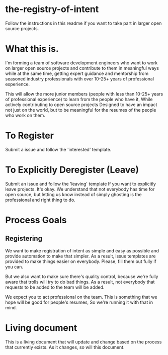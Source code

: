 # the-registry-of-intent

Follow the instructions in this readme if you want to take part in larger open source projects.

# What this is.

I'm forming a team of software development engineers who want to work on larger open source projects and contribute to them in meaningful ways while at the same time, getting expert guidance and mentorship from seasoned industry professionals with over 10-25+ years of professional experience.

This will allow the more junior members (people with less than 10-25+ years of professional experience) to learn from the people who have it, While actively contributing to open source projects Designed to have an impact not just on the world, but to be meaningful for the resumes of the people who work on them.

# To Register

Submit a issue and follow the 'interested' template.

# To Explicitly Deregister (Leave)

Submit an issue and follow the 'leaving' template If you want to explicitly leave projects. It's okay. We understand that not everybody has time for open source, but letting us know instead of simply ghosting is the professional and right thing to do.

# Process Goals

## Registering

We want to make registration of intent as simple and easy as possible and provide automation to make that simpler. As a result, issue templates are provided to make things easier on everybody. Please, fill them out fully if you can.

But we also want to make sure there's quality control, because we're fully aware that trolls will try to do bad things. As a result, not everybody that requests to be added to the team will be added.

We expect you to act professional on the team. This is something that we hope will be good for people's resumes, So we're running it with that in mind.

# Living document

This is a living document that will update and change based on the process that currently exists.  As it changes, so will this document.
